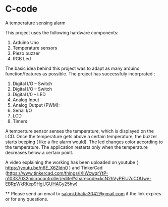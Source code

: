 # C-code
A temperature sensing alarm 

This project uses the following hardware components: 

1) Arduino Uno 
2) Temperature sensors
3) Piezo buzzer
4) RGB Led 

The basic idea behind this project was to adapt as many arduino function/features as possible. The project has successfuly incorprated : 
1)	Digital I/O – Switch
2)  Digital I/O – Switch
3)  Digital I/0 – LED 
4)  Analog Input 
5)  Analog Output (PWM):   
6)  Serial I/O 
7)  LCD 
8)  Timers

A temperture sensor senses the temperature, which is displayed on the LCD. Once the temperature gets above a certain temperature, the buzzer starts beeping ( like a fire alarm would). The led changes color according to the temperature. The application restarts only when the temperature decreases below a certain point. 

A video explaining the working has been uploaded on youtube ( https://youtu.be/n6E_X6ZIdn0 ) and TinkerCad (https://www.tinkercad.com/things/lXIWcwqrYtP-n10337032microcontroller/editel?sharecode=kcN2hVyPElU7cCOUwe-EBRpWkRKep9HgUGUHAGy25hw) 

** Please send an email to saloni.bhatia3042@gmail.com if the link expires or for any questions.
